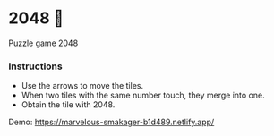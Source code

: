 # 2048 🧩

Puzzle game 2048

### Instructions

- Use the arrows to move the tiles.
- When two tiles with the same number touch, they merge into one.
- Obtain the tile with 2048.

Demo: https://marvelous-smakager-b1d489.netlify.app/
